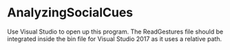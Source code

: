 # AnalyzingSocialCues

Use Visual Studio to open up this program. The ReadGestures file should
be integrated inside the bin file for Visual Studio 2017 as it uses a relative
path.